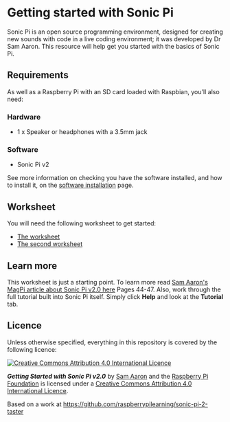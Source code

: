 # Getting started with Sonic Pi

Sonic Pi is an open source programming environment, designed for
creating new sounds with code in a live coding environment; it was
developed by Dr Sam Aaron. This resource will help get you started with
the basics of Sonic Pi.

## Requirements

As well as a Raspberry Pi with an SD card loaded with Raspbian, you'll also need:

### Hardware

- 1 x Speaker or headphones with a 3.5mm jack

### Software

- Sonic Pi v2

See more information on checking you have the software installed, and how to install it, on the [software installation](software.md) page.

## Worksheet

You will need the following worksheet to get started:

- [The worksheet](worksheet.md)
- [The second worksheet](worksheet-2.md)

## Learn more

This worksheet is just a starting point. To learn more read
[Sam Aaron's MagPi article about Sonic Pi v2.0 here](http://issuu.com/themagpi/docs/issue23final/1)
Pages 44-47. Also, work through the full tutorial built into Sonic Pi
itself. Simply click **Help** and look at the **Tutorial** tab.

## Licence

Unless otherwise specified, everything in this repository is covered by the following licence:

[![Creative Commons Attribution 4.0 International Licence](http://i.creativecommons.org/l/by-sa/4.0/88x31.png)](http://creativecommons.org/licenses/by-sa/4.0/)

***Getting Started with Sonic Pi v2.0*** by [Sam Aaron](https://github.com/samaaron) and the [Raspberry Pi Foundation](http://www.raspberrypi.org) is licensed under a [Creative Commons Attribution 4.0 International Licence](http://creativecommons.org/licenses/by-sa/4.0/).

Based on a work at https://github.com/raspberrypilearning/sonic-pi-2-taster
